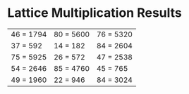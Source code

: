# Lattice Multiplication Results

|   |   |   |
|---|---|---|
| 46 = 1794 | 80 = 5600 | 76 = 5320 |
| 37 = 592 | 14 = 182 | 84 = 2604 |
| 75 = 5925 | 26 = 572 | 47 = 2538 |
| 54 = 2646 | 85 = 4760 | 45 = 765 |
| 49 = 1960 | 22 = 946 | 84 = 3024 |
